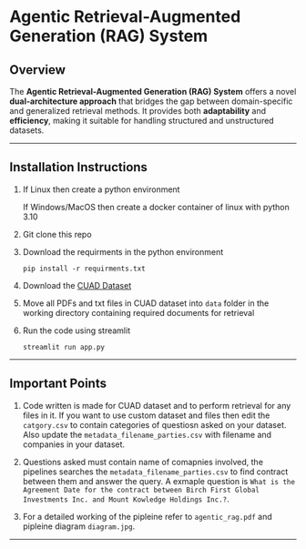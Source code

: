# Agentic Retrieval-Augmented Generation (RAG) System

## Overview
The **Agentic Retrieval-Augmented Generation (RAG) System** offers a novel **dual-architecture approach** that bridges the gap between domain-specific and generalized retrieval methods. It provides both **adaptability** and **efficiency**, making it suitable for handling structured and unstructured datasets.

---

## Installation Instructions

1. If Linux then create a python environment

   If Windows/MacOS then create a docker container of linux with python 3.10

2. Git clone this repo
3. Download the requirments in the python environment
   ```
   pip install -r requirments.txt
   ```
5. Download the [CUAD Dataset](https://www.atticusprojectai.org/cuad)
6. Move all PDFs and txt files in CUAD dataset into `data` folder in the working directory containing required documents for retrieval
7. Run the code using streamlit
   ```
   streamlit run app.py
   ```

---

##  Important Points

1. Code written is made for CUAD dataset and to perform retrieval for any files in it. If you want to use custom dataset and files then edit the `catgory.csv` to contain categories of questiosn 
   asked on your dataset. Also update the `metadata_filename_parties.csv` with filename and companies in your dataset.

2. Questions asked must contain name of comapnies involved, the pipelines searches the `metadata_filename_parties.csv` to find contract between them and answer the query. A exmaple question is
   `What is the Agreement Date for the contract between Birch First Global Investments Inc. and Mount Kowledge Holdings Inc.?`. 
  
3. For a detailed working of the pipleine refer to `agentic_rag.pdf` and pipleine diagram `diagram.jpg`.


---


<!-- ---

## Key Features

### 1. **Dual-Architecture Design**
- **Domain-Specific Architecture**: 
  - Optimized for structured datasets with interdependent categories.
  - Uses parallel subagents to reduce redundancy and retrieval cycles.
- **General Architecture**:
  - Tree-based retrieval for unstructured datasets.
  - Employs topological sorting and depth limits to prevent infinite loops.

### 2. **Dynamic Agent-Based Retrieval**
- Dynamically orchestrates sub-agents to explore datasets efficiently.
- Tailors exploration for diverse query types, ensuring optimal coverage.

### 3. **Enhanced Data Fusion and Summarization**
- Combines retrieved information into concise, token-efficient summaries.
- Balances detail and clarity, avoiding verbosity or incompleteness.

### 4. **Tool-Enhanced Generation**
- Incorporates tools like calculators, web search APIs, and external knowledge sources.
- Enhances accuracy and context for complex queries.

### 5. **Advanced Strategies**
- Includes RAPTOR indexing, multi-query RAG fusion, query decomposition, and stepback techniques.
- Ensures precise and adaptable responses for complex queries.

### 6. **Balanced Flexibility and Efficiency**
- Scales seamlessly across structured and unstructured datasets.
- Maintains a fine balance between efficiency and versatility.

--- -->

